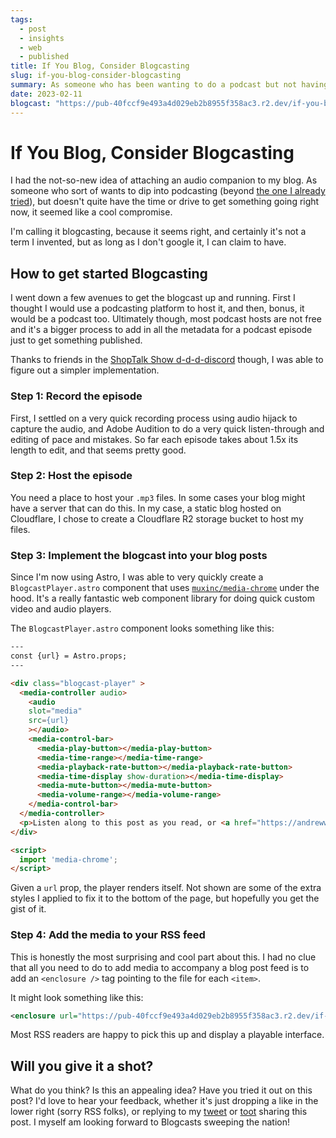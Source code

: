 ```yaml
---
tags: 
  - post
  - insights
  - web
  - published
title: If You Blog, Consider Blogcasting
slug: if-you-blog-consider-blogcasting
summary: As someone who has been wanting to do a podcast but not having time for it. Blogcasting seems like a great middle-ground solution.
date: 2023-02-11
blogcast: "https://pub-40fccf9e493a4d029eb2b8955f358ac3.r2.dev/if-you-blog-consider-blogcasting.mp3"
---
```


# If You Blog, Consider Blogcasting

I had the not-so-new idea of attaching an audio companion to my blog. As someone who sort of wants to dip into podcasting (beyond [the one I already tried](https://spotifyanchor-web.app.link/e/WA1kAZiJjxb)), but doesn't quite have the time or drive to get something going right now, it seemed like a cool compromise.

I'm calling it blogcasting, because it seems right, and certainly it's not a term I invented, but as long as I don't google it, I can claim to have.

## How to get started Blogcasting

I went down a few avenues to get the blogcast up and running. First I thought I would use a podcasting platform to host it, and then, bonus, it would be a podcast too. Ultimately though, most podcast hosts are not free and it's a bigger process to add in all the metadata for a podcast episode just to get something published.

Thanks to friends in the [ShopTalk Show d-d-d-discord](https://www.patreon.com/shoptalkshow/posts) though, I was able to figure out a simpler implementation.

### Step 1: Record the episode

First, I settled on a very quick recording process using audio hijack to capture the audio, and Adobe Audition to do a very quick listen-through and editing of pace and mistakes. So far each episode takes about 1.5x its length to edit, and that seems pretty good.

### Step 2: Host the episode

You need a place to host your `.mp3` files. In some cases your blog might have a server that can do this. In my case, a static blog hosted on Cloudflare, I chose to create a Cloudflare R2 storage bucket to host my files.

### Step 3: Implement the blogcast into your blog posts

Since I'm now using Astro, I was able to very quickly create a `BlogcastPlayer.astro` component that uses [`muxinc/media-chrome`](https://github.com/muxinc/media-chrome) under the hood. It's a really fantastic web component library for doing quick custom video and audio players.

The `BlogcastPlayer.astro` component looks something like this:

```html
---
const {url} = Astro.props;
---

<div class="blogcast-player" >
  <media-controller audio>
    <audio
    slot="media"
    src={url}
    ></audio>
    <media-control-bar>
      <media-play-button></media-play-button>
      <media-time-range></media-time-range>
      <media-playback-rate-button></media-playback-rate-button>
      <media-time-display show-duration></media-time-display>
      <media-mute-button></media-mute-button>
      <media-volume-range></media-volume-range>
    </media-control-bar>
  </media-controller>
  <p>Listen along to this post as you read, or <a href="https://andrewwalpole.com/feed.xml">subscribe to the blog</a></p>
</div>

<script>
  import 'media-chrome';
</script>
```

Given a `url` prop, the player renders itself. Not shown are some of the extra styles I applied to fix it to the bottom of the page, but hopefully you get the gist of it.

### Step 4: Add the media to your RSS feed

This is honestly the most surprising and cool part about this. I had no clue that all you need to do to add media to accompany a blog post feed is to add an `<enclosure />` tag pointing to the file for each `<item>`.

It might look something like this:

```xml
<enclosure url="https://pub-40fccf9e493a4d029eb2b8955f358ac3.r2.dev/if-you-blog-consider-blogcasting.mp3" type="audio/mp3"/>
```

Most RSS readers are happy to pick this up and display a playable interface.

## Will you give it a shot?

What do you think? Is this an appealing idea? Have you tried it out on this post? I'd love to hear your feedback, whether it's just dropping a like in the lower right (sorry RSS folks), or replying to my [tweet](https://twitter.com/walpolea) or [toot](https://mastodon.online/@walpolea) sharing this post. I myself am looking forward to Blogcasts sweeping the nation!